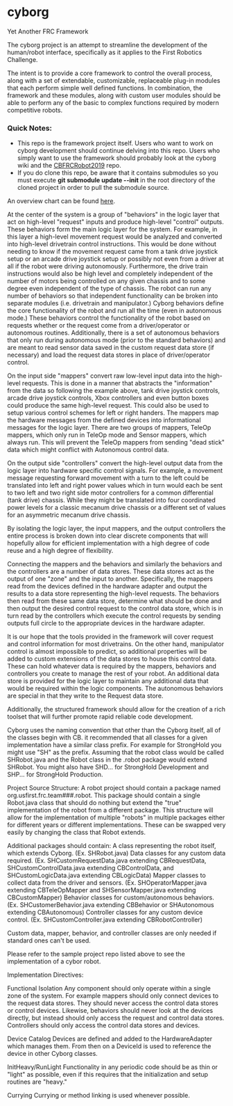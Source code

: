 # cyborg
Yet Another FRC Framework

The cyborg project is an attempt to streamline the development of the human/robot interface, specifically as it applies to the First Robotics Challenge. 

The intent is to provide a core framework to control the overall process, along with a set of extendable, customizable, replaceable plug-in modules that each perform simple well defined functions. In combination, the framework and these modules, along with custom user modules should be able to perform any of the basic to complex functions required by modern competitive robots. 

### Quick Notes:
- This repo is the framework project itself. Users who want to work on cyborg development should continue delving into this repo. Users who simply want to use the framework should probably look at the cyborg wiki and the [CBFRCRobot2019](https://github.com/rakar/CBFRCRobot2019) repo.
- If you do clone this repo, be aware that it contains submodules so you must execute **git submodule update --init** in the root directory of the cloned project in order to pull the submodule source.

An overview chart can be found [here](https://drive.google.com/open?id=1_jMmhirzTuN9DtRAc1PL9qTd5cR360GLOtq_dHbUayQ).

At the center of the system is a group of "behaviors" in the logic layer that act on high-level "request" inputs and produce high-level "control" outputs. These behaviors form the main logic layer for the system. For example, in this layer a high-level movement request would be analyzed and converted into high-level drivetrain control instructions. This would be done without needing to know if the movement request came from a tank drive joystick setup or an arcade drive joystick setup or possibly not even from a driver at all if the robot were driving autonomously. Furthermore, the drive train instructions would also be high level and completely independent of the number of motors being controlled on any given chassis and to some degree even independent of the type of chassis. The robot can run any number of behaviors so that independent functionality can be broken into separate modules (i.e. drivetrain and manipulator.) Cyborg behaviors define the core functionality of the robot and run all the time (even in autonomous mode.) These behaviors control the functionality of the robot based on requests whether or the request come from a driver/operator or autonomous routines. Additionally, there is a set of autonomous behaviors that only run during autonomous mode (prior to the standard behaviors) and are meant to read sensor data saved in the custom request data store (if necessary) and load the request data stores in place of driver/operator control. 

On the input side "mappers" convert raw low-level input data into the high-level requests. This is done in a manner that abstracts the "information" from the data so following the example above, tank drive joystick controls, arcade drive joystick controls, Xbox controllers and even button boxes could produce the same high-level request. This could also be used to setup various control schemes for left or right handers. The mappers map the hardware messages from the defined devices into informational messages for the logic layer. There are two groups of mappers, TeleOp mappers, which only run in TeleOp mode and Sensor mappers, which always run. This will prevent the TeleOp mappers from sending "dead stick" data which might conflict with Autonomous control data.   

On the output side "controllers" convert the high-level output data from the logic layer into hardware specific control signals. For example, a movement message requesting forward movement with a turn to the left could be translated into left and right power values which in turn would each be sent to two left and two right side motor controllers for a common differential (tank drive) chassis. While they might be translated into four coordinated power levels for a classic mecanum drive chassis or a different set of values for an asymmetric mecanum drive chassis. 

By isolating the logic layer, the input mappers, and the output controllers the entire process is broken down into clear discrete components that will hopefully allow for efficient implementation with a high degree of code reuse and a high degree of flexibility. 

Connecting the mappers and the behaviors and similarly the behaviors and the controllers are a number of data stores. These data stores act as the output of one "zone" and the input to another. Specifically, the mappers read from the devices defined in the hardware adapter and output the results to a data store representing the high-level requests. The behaviors then read from these same data store, determine what should be done and then output the desired control request to the control data store, which is in turn read by the controllers which execute the control requests by sending outputs full circle to the appropriate devices in the hardware adapter. 

It is our hope that the tools provided in the framework will cover request and control information for most drivetrains. On the other hand, manipulator control is almost impossible to predict, so additional properties will be added to custom extensions of the data stores to house this control data. These can hold whatever data is required by the mappers, behaviors and controllers you create to manage the rest of your robot. An additional data store is provided for the logic layer to maintain any additional data that would be required within the logic components. The autonomous behaviors are special in that they write to the Request data store.  

Additionally, the structured framework should allow for the creation of a rich toolset that will further promote rapid reliable code development. 

Cyborg uses the naming convention that other than the Cyborg itself, all of the classes begin with CB. it recommended that all classes for a given implementation have a similar class prefix. For example for StrongHold you might use "SH" as the prefix. Assuming that the robot class would be called SHRobot.java and the Robot class in the .robot package would extend SHRobot. You might also have SHD... for StrongHold Development and SHP... for StrongHold Production.

Project Source Structure:
A robot project should contain a package named org.usfirst.frc.team###.robot. This package should contain a single Robot.java class that should do nothing but extend the "true" implementation of the robot from a different package. This structure will allow for the implementation of multiple "robots" in multiple packages either for different years or different implementations. These can be swapped very easily by changing the class that Robot extends.

Additional packages should contain: 
A class representing the robot itself, which extends Cyborg. (Ex. SHRobot.java)
Data classes for any custom data required. (Ex. SHCustomRequestData.java extending CBRequestData, SHCustomControlData.java extending CBControlData, and SHCustomLogicData.java extending CBLogicData)
Mapper classes to collect data from the driver and sensors. (Ex. SHOperatorMapper.java extending CBTeleOpMapper and SHSensorMapper.java extending CBCustomMapper)
Behavior classes for custom/autonomous behaviors. (Ex. SHCustomerBehavior.java extending CBBehavior or SHAutonomous extending CBAutonomous)
Controller classes for any custom device control. (Ex. SHCustomController.java extending CBRobotController)

Custom data, mapper, behavior, and controller classes are only needed if standard ones can't be used. 

Please refer to the sample project repo listed above to see the implementation of a cybor robot. 




Implementation Directives:

Functional Isolation
Any component should only operate within a single zone of the system. For example mappers should only connect devices to the request data stores. They should never access the control data stores or control devices. Likewise, behaviors should never look at the devices directly, but instead should only access the request and control data stores. Controllers should only access the control data stores and devices.

Device Catalog
Devices are defined and added to the HardwareAdapter which manages them. From then on a DeviceId is used to reference the device in other Cyborg classes. 

InitHeavy/RunLight
Functionality in any periodic code should be as thin or "light" as possible, even if this requires that the initialization and setup routines are "heavy."

Currying
Currying or method linking is used whenever possible. 




